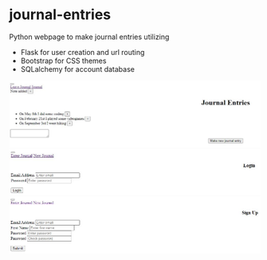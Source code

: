 # journal-entries
Python webpage to make journal entries utilizing
* Flask for user creation and url routing
* Bootstrap for CSS themes
* SQLalchemy for account database

![](j1.JPG)
![](j2.JPG)
![](j3.JPG)
